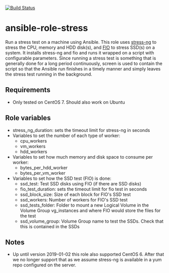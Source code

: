 [![Build Status](https://travis-ci.org/CSCfi/ansible-role-stress.svg?branch=master)](https://travis-ci.org/CSCfi/ansible-role-stress)
# ansible-role-stress

Run a stress test on a machine using Ansible. This role uses
[stress-ng](http://kernel.ubuntu.com/~cking/stress-ng/) to stress the CPU,
memory and HDD disk(s), and [FIO](https://fio.readthedocs.io/en/latest/fio_doc.html)
to stress SSD(s) on a system. It installs stress-ng and fio and runs it wrapped on a
script with configurable parameters. Since running a stress test is something that is
generally done for a long period continuously, screen is used to contain
the script so that the Ansible run finishes in a timely manner and simply leaves
the stress test running in the background.

Requirements
------------

  * Only tested on CentOS 7. Should also work on Ubuntu

Role variables
--------------

  * stress_ng_duration: sets the timeout limit for stress-ng in seconds
  * Variables to set the number of each type of worker:
    * cpu_workers
    * vm_workers
    * hdd_workers
  * Variables to set how much memory and disk space to consume per worker:
    * bytes_per_hdd_worker
    * bytes_per_vm_worker
  * Variables to set how the SSD test (FIO) is done:
    * ssd_test: Test SSD disks using FIO (if there are SSD disks)
    * fio_test_duration: sets the timeout limit for fio test in seconds
    * ssd_block_size: Size of each block for FIO's SSD test
    * ssd_workers: Number of workers for FIO's SSD test
    * ssd_tests_folder: Folder to mount a new Logical Volume in the Volume Group vg_instances and where FIO would store the files for the test
    * ssd_volume_group: Volume Group name to test the SSDs. Check that this is contained in the SSDs

Notes
----
   * Up until version 2019-01-02 this role also supported CentOS 6. After that we no longer support that as we assume stress-ng is available in a yum repo configured on the server.
